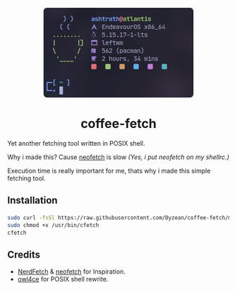 <p align="center">
  <img src="cfetch.png" style="border-radius: 8px;">
</p>
<h1 align="center"> coffee-fetch </h1>

Yet another fetching tool written in POSIX shell.

Why i made this? Cause [neofetch](https://github.com/dylanaraps/neofetch) is slow *(Yes, i put neofetch on my shellrc.)*

Execution time is really important for me, thats why i made this simple fetching tool.

## Installation
```sh
sudo curl -fsSl https://raw.githubusercontent.com/Dyzean/coffee-fetch/main/cfetch -o /usr/bin/cfetch
sudo chmod +x /usr/bin/cfetch
cfetch
```

## Credits
 - [NerdFetch](https://github.com/ThatOneCalculator/NerdFetch) & [neofetch](https://github.com/dylanaraps/neofetch) for Inspiration.
 - [owl4ce](https://github.com/owl4ce) for POSIX shell rewrite.
